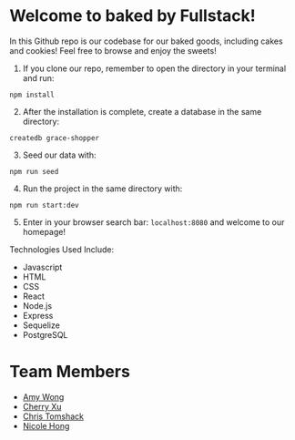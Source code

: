 # Welcome to baked by Fullstack!

In this Github repo is our codebase for our baked goods, including cakes and cookies! Feel free to browse and enjoy the sweets!

1. If you clone our repo, remember to open the directory in your terminal and run:
```
npm install
```

2. After the installation is complete, create a database in the same directory:
```
createdb grace-shopper
```

3. Seed our data with:
```
npm run seed
```

4. Run the project in the same directory with:
```
npm run start:dev
```

5. Enter in your browser search bar: `localhost:8080` and welcome to our homepage!


Technologies Used Include:
- Javascript
- HTML
- CSS
- React
- Node.js
- Express
- Sequelize
- PostgreSQL

# Team Members
- [Amy Wong](https://github.com/amyawong)
- [Cherry Xu](https://github.com/mscherryxu)
- [Chris Tomshack](https://github.com/Ctomshack)
- [Nicole Hong](https://github.com/nickyjhong)
